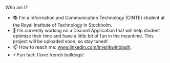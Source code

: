 Who am I?

- 📚 I'm a Information and Communication Technology (CINTE) student at the Royal Institute of Technology in Stockholm.
- 🔭 I’m currently working on a Discord Application that will help student optimize their time and have a little bit of fun in the meantime. This project will be uploaded soon, so stay tuned!
- 📫 How to reach me: www.linkedin.com/in/erikwinbladh.
- ⚡ Fun fact: I love french bulldogs!
